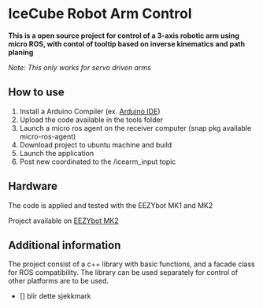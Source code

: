 # IceCube Robot Arm Control

**This is a open source project for control of a 3-axis 
robotic arm using micro ROS, with contol of tooltip based
on inverse kinematics and path planing**

*Note: This only works for servo driven arms*

## How to use

1. Install a Arduino Compiler (ex. [Arduino IDE](www.arduino.cc/Software)) 
2. Upload the code available in the tools folder
3. Launch a micro ros agent on the receiver computer (snap pkg available micro-ros-agent)
4. Download project to ubuntu machine and build
5. Launch the application
6. Post new coordinated to the /icearm_input topic

## Hardware

The code is applied and tested with the EEZYbot MK1 and MK2

Project available on [EEZYbot MK2](https://www.thingiverse.com/thing:1454048/files)

## Additional information

The project consist of a c++ library with basic functions, 
and a facade class for ROS compatibility. 
The library can be used separately for control of other platforms are 
to be used. 

- [] blir dette sjekkmark

